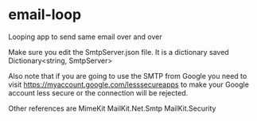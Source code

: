 # email-loop
Looping app to send same email over and over


Make sure you edit the SmtpServer.json file.  It is a dictionary saved  Dictionary<string, SmtpServer>

Also note that if you are going to use the SMTP from Google you need to visit https://myaccount.google.com/lesssecureapps to make your Google account less secure or the connection will be rejected.  


Other references are
MimeKit
MailKit.Net.Smtp
MailKit.Security
